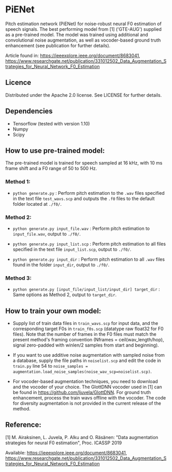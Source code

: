 # PiENet
Pitch estimation network (PiENet) for noise-robust neural F0 estimation of speech signals. The best performing model from [1] ('GTE-AUG') supplied as a pre-trained model. The model was trained using additional and convolutional noise augmentation, as well as vocoder-based ground truth enhancement (see publication for further details).

Article found in:
https://ieeexplore.ieee.org/document/8683041,
https://www.researchgate.net/publication/331012502_Data_Augmentation_Strategies_for_Neural_Network_F0_Estimation

## Licence
Distributed under the Apache 2.0 license. See LICENSE for further details.

## Dependencies
* Tensorflow (tested with version 1.10)
* Numpy
* Scipy

## How to use pre-trained model:
The pre-trained model is trained for speech sampled at 16 kHz, with 10 ms frame shift and a F0 range of 50 to 500 Hz.

### Method 1:
* `python generate.py` : Perform pitch estimation to the `.wav` files specified in the text file `test_wavs.scp` and outputs the `.f0` files to the default folder located at `./f0/`.

### Method 2:
* `python generate.py input_file.wav` : Perform pitch estimation to `input_file.wav`, output to `./f0/`.

* `python generate.py input_list.scp` : Perform pitch estimation to all files specified in the text file `input_list.scp`, output to `./f0/`.

* `python generate.py input_dir` : Perform pitch estimation to all `.wav` files found in the folder `input_dir`, output to `./f0/`.

### Method 3:
* `python generate.py [input_file/input_list/input_dir] target_dir` : Same options as Method 2, output to `target_dir`.

## How to train your own model:
* Supply list of train data files in `train_wavs.scp` for input data, and the corresponding target F0s in `train_f0s.scp` (datatype raw float32 for F0 files). Note that the number of frames in the F0 files must match the present method's framing convention (Nframes = ceil(wav_length/hop), signal zero-padded with winlen/2 samples from start and beginning).

* If you want to use additive noise augmentation with sampled noise from a database, supply the file paths in `noiselist.scp` and edit the code in `train.py` line 54 to `noise_samples = augmentation.load_noise_samples(noise_wav_scp=noiselist.scp)`.

* For vocoder-based augmentation techniques, you need to download and the vocoder of your choice. The GlottDNN vocoder used in [1] can be found in https://github.com/ljuvela/GlottDNN. For ground truth enhancement, process the train wavs offline with the vocoder. The code for diversity augmentation is not provided in the current release of the method.


## Reference: 
[1] M. Airaksinen, L. Juvela, P. Alku and O. Räsänen: "Data augmentation strategies for neural F0 estimation", Proc. ICASSP 2019

Available: https://ieeexplore.ieee.org/document/8683041,
https://www.researchgate.net/publication/331012502_Data_Augmentation_Strategies_for_Neural_Network_F0_Estimation


